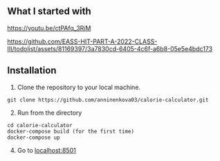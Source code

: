 ## What I started with
https://youtu.be/ctPAfq_3RiM

https://github.com/EASS-HIT-PART-A-2022-CLASS-III/todolist/assets/81169397/3a7830cd-6405-4c6f-a6b8-05e5e4bdc173


## Installation
1. Clone the repository to your local machine.
```
git clone https://github.com/anninenkova03/calorie-calculator.git

```
2. Run from the directory
```
cd calorie-calculator
docker-compose build (for the first time)
docker-compose up
```
4. Go to [localhost:8501 ](http://localhost:8501/)
